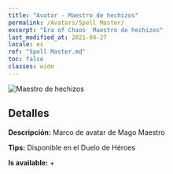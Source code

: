 ```yaml
---
title: "Avatar - Maestro de hechizos"
permalink: /Avatars/Spell Master/
excerpt: "Era of Chaos  Maestro de hechizos"
last_modified_at: 2021-04-27
locale: es
ref: "Spell Master.md"
toc: false
classes: wide
---
```

 ![Maestro de hechizos](/images/a/avatarFrame_10.png)

## Detalles

 **Descripción:** Marco de avatar de Mago Maestro 

 **Tips:** Disponible en el Duelo de Héroes 

 **Is available:**  + 

